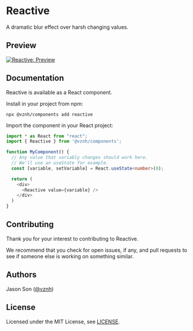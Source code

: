 # Reactive

A dramatic blur effect over harsh changing values.

## Preview
[![Reactive: Preview](https://i.imgur.com/zdDFAiY.gif)](https://imgur.com/a/HcOKQrK)

## Documentation
Reactive is available as a React component.

Install in your project from npm:
```
npx @vznh/components add reactive
```

Import the component in your React project:
```typescript
import * as React from "react";
import { Reactive } from '@vznh/components';

function MyComponent() {
  // Any value that variably changes should work here.
  // We'll use an useState for example.
  const [variable, setVariable] = React.useState<number>(0);

  return (
    <div>
      <Reactive value={variable} />
    </div>
  )
}
```

## Contributing
Thank you for your interest to contributing to Reactive.

 We recommend that you check for open issues, if any, and pull requests to see if someone else is working on something similar.

## Authors
Jason Son ([@vznh](https://github.com/vznh))

## License
Licensed under the MIT License, see [LICENSE](https://github.com/vznh/components/blob/master/LICENSE).

